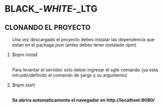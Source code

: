 # BLACK_-_WHITE_-_LTG



  <h2>CLONANDO EL PROYECTO</h2>
  <ol>
    <p> Una vez descargado el proyecto debes instalar las dependencia que estan en el package.json
      (antes debes tener instalado npm)</p>
    <li> $npm install</li><br>
    <p> Para levantar el servidor solo deber ingresar el sgte comando (ya esta inlcuido/definido el comando de yargs y
      su argumento)</p>
    <li> $npm start</li><br>
  <p><b> Se abrira automaticamente el navegador en http://localhost:8080/</p></b>
  </ol>




